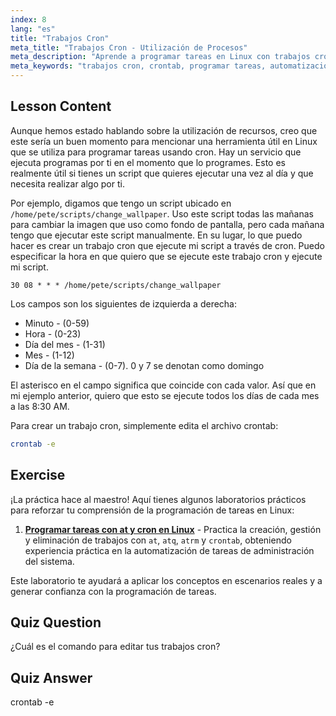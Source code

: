 ```yaml
---
index: 8
lang: "es"
title: "Trabajos Cron"
meta_title: "Trabajos Cron - Utilización de Procesos"
meta_description: "Aprende a programar tareas en Linux con trabajos cron. Comprende la sintaxis de crontab y automatiza scripts para operaciones diarias. ¡Empieza con esta guía para principiantes!"
meta_keywords: "trabajos cron, crontab, programar tareas, automatización Linux, comandos Linux, Linux para principiantes, tutorial Linux, crontab -e"
---
```


## Lesson Content

Aunque hemos estado hablando sobre la utilización de recursos, creo que este sería un buen momento para mencionar una herramienta útil en Linux que se utiliza para programar tareas usando cron. Hay un servicio que ejecuta programas por ti en el momento que lo programes. Esto es realmente útil si tienes un script que quieres ejecutar una vez al día y que necesita realizar algo por ti.

Por ejemplo, digamos que tengo un script ubicado en `/home/pete/scripts/change_wallpaper`. Uso este script todas las mañanas para cambiar la imagen que uso como fondo de pantalla, pero cada mañana tengo que ejecutar este script manualmente. En su lugar, lo que puedo hacer es crear un trabajo cron que ejecute mi script a través de cron. Puedo especificar la hora en que quiero que se ejecute este trabajo cron y ejecute mi script.

```plaintext
30 08 * * * /home/pete/scripts/change_wallpaper
```

Los campos son los siguientes de izquierda a derecha:

- Minuto - (0-59)
- Hora - (0-23)
- Día del mes - (1-31)
- Mes - (1-12)
- Día de la semana - (0-7). 0 y 7 se denotan como domingo

El asterisco en el campo significa que coincide con cada valor. Así que en mi ejemplo anterior, quiero que esto se ejecute todos los días de cada mes a las 8:30 AM.

Para crear un trabajo cron, simplemente edita el archivo crontab:

```bash
crontab -e
```

## Exercise

¡La práctica hace al maestro! Aquí tienes algunos laboratorios prácticos para reforzar tu comprensión de la programación de tareas en Linux:

1. **[Programar tareas con at y cron en Linux](https://labex.io/es/labs/comptia-schedule-tasks-with-at-and-cron-in-linux-590870)** - Practica la creación, gestión y eliminación de trabajos con `at`, `atq`, `atrm` y `crontab`, obteniendo experiencia práctica en la automatización de tareas de administración del sistema.

Este laboratorio te ayudará a aplicar los conceptos en escenarios reales y a generar confianza con la programación de tareas.

## Quiz Question

¿Cuál es el comando para editar tus trabajos cron?

## Quiz Answer

crontab -e
